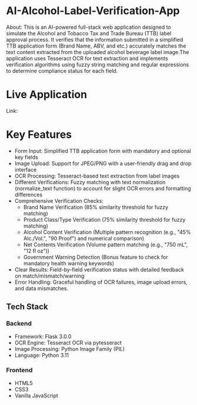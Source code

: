 # AI-Alcohol-Label-Verification-App

About: This is an AI-powered full-stack web application designed to simulate the Alcohol and Tobacco Tax and Trade Bureau ($\text{TTB}$) label approval process. It verifies that the information submitted in a simplified $\text{TTB}$ application form (Brand Name, $\text{ABV}$, and etc.) accurately matches the text content extracted from the uploaded alcohol beverage label image.The application uses Tesseract OCR for text extraction and implements verification algorithms using fuzzy string matching and regular expressions to determine compliance status for each field.

# Live Application

Link: 

# Key Features

- Form Input: Simplified TTB application form with mandatory and optional key fields
- Image Upload: Support for JPEG/PNG with a user-friendly drag and drop interface
- OCR Processing: Tesseract-based text extraction from label images
- Different Verifications: Fuzzy matching with text normalization (normalize_text function) to account for slight $\text{OCR}$ errors and formatting differences
- Comprehensive Verification Checks:
  - Brand Name Verification (85% similarity threshold for fuzzy matching)
  - Product Class/Type Verification (75% similarity threshold for fuzzy matching)
  - Alcohol Content Verification (Multiple pattern recognition (e.g., "$\text{45\%}$ $\text{Alc.}$/Vol.", "90 Proof") and numerical comparison)
  - Net Contents Verification (Volume pattern matching (e.g., "750 $\text{mL}$", "12 fl oz"))
  - Government Warning Detection ($\text{Bonus}$ feature to check for mandatory health warning keywords)
- Clear Results: Field-by-field verification status with detailed feedback on match/mismatch/warning
- Error Handling: Graceful handling of $\text{OCR}$ failures, image upload errors, and data mismatches.

## Tech Stack

### Backend

- Framework: Flask 3.0.0
- OCR Engine: Tesseract OCR via pytesseract
- Image Processing: Python Image Family (PIL)
- Language: Python 3.11

### Frontend

- HTML5
- CSS3
- Vanilla JavaScript
